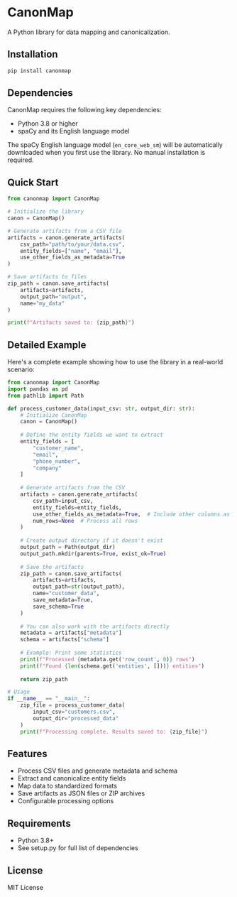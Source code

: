 # CanonMap

A Python library for data mapping and canonicalization.

## Installation

```bash
pip install canonmap
```

## Dependencies

CanonMap requires the following key dependencies:
- Python 3.8 or higher
- spaCy and its English language model

The spaCy English language model (`en_core_web_sm`) will be automatically downloaded when you first use the library. No manual installation is required.

## Quick Start

```python
from canonmap import CanonMap

# Initialize the library
canon = CanonMap()

# Generate artifacts from a CSV file
artifacts = canon.generate_artifacts(
    csv_path="path/to/your/data.csv",
    entity_fields=["name", "email"],
    use_other_fields_as_metadata=True
)

# Save artifacts to files
zip_path = canon.save_artifacts(
    artifacts=artifacts,
    output_path="output",
    name="my_data"
)

print(f"Artifacts saved to: {zip_path}")
```

## Detailed Example

Here's a complete example showing how to use the library in a real-world scenario:

```python
from canonmap import CanonMap
import pandas as pd
from pathlib import Path

def process_customer_data(input_csv: str, output_dir: str):
    # Initialize CanonMap
    canon = CanonMap()
    
    # Define the entity fields we want to extract
    entity_fields = [
        "customer_name",
        "email",
        "phone_number",
        "company"
    ]
    
    # Generate artifacts from the CSV
    artifacts = canon.generate_artifacts(
        csv_path=input_csv,
        entity_fields=entity_fields,
        use_other_fields_as_metadata=True,  # Include other columns as metadata
        num_rows=None  # Process all rows
    )
    
    # Create output directory if it doesn't exist
    output_path = Path(output_dir)
    output_path.mkdir(parents=True, exist_ok=True)
    
    # Save the artifacts
    zip_path = canon.save_artifacts(
        artifacts=artifacts,
        output_path=str(output_path),
        name="customer_data",
        save_metadata=True,
        save_schema=True
    )
    
    # You can also work with the artifacts directly
    metadata = artifacts["metadata"]
    schema = artifacts["schema"]
    
    # Example: Print some statistics
    print(f"Processed {metadata.get('row_count', 0)} rows")
    print(f"Found {len(schema.get('entities', []))} entities")
    
    return zip_path

# Usage
if __name__ == "__main__":
    zip_file = process_customer_data(
        input_csv="customers.csv",
        output_dir="processed_data"
    )
    print(f"Processing complete. Results saved to: {zip_file}")
```

## Features

- Process CSV files and generate metadata and schema
- Extract and canonicalize entity fields
- Map data to standardized formats
- Save artifacts as JSON files or ZIP archives
- Configurable processing options

## Requirements

- Python 3.8+
- See setup.py for full list of dependencies

## License

MIT License 
